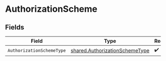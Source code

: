 # AuthorizationScheme


## Fields

| Field                                                                                   | Type                                                                                    | Required                                                                                | Description                                                                             |
| --------------------------------------------------------------------------------------- | --------------------------------------------------------------------------------------- | --------------------------------------------------------------------------------------- | --------------------------------------------------------------------------------------- |
| `AuthorizationSchemeType`                                                               | [shared.AuthorizationSchemeType](../../../pkg/models/shared/authorizationschemetype.md) | :heavy_check_mark:                                                                      | N/A                                                                                     |